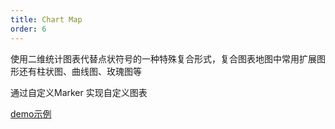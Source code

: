 ```yaml
---
title: Chart Map
order: 6
---
```

使用二维统计图表代替点状符号的一种特殊复合形式，复合图表地图中常用扩展图形还有柱状图、曲线图、玫瑰图等

通过自定义Marker 实现自定义图表

[demo示例](../../../../examples/point/chart)
